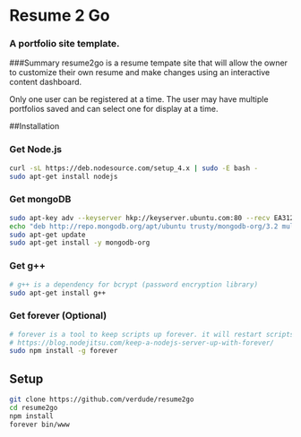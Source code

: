 # Resume 2 Go
### A portfolio site template.

###Summary
resume2go is a resume tempate site that will allow the owner to customize their own resume and make changes using an interactive content dashboard.

Only one user can be registered at a time. The user may have multiple portfolios saved and can select one for display at a time.

##Installation

### Get Node.js
```bash
curl -sL https://deb.nodesource.com/setup_4.x | sudo -E bash -
sudo apt-get install nodejs
```

### Get mongoDB
```bash
sudo apt-key adv --keyserver hkp://keyserver.ubuntu.com:80 --recv EA312927
echo "deb http://repo.mongodb.org/apt/ubuntu trusty/mongodb-org/3.2 multiverse" | sudo tee /etc/apt/sources.list.d/mongodb-org-3.2.list
sudo apt-get update
sudo apt-get install -y mongodb-org
```

### Get g++
```bash
# g++ is a dependency for bcrypt (password encryption library)
sudo apt-get install g++
```

### Get forever (Optional)
```bash
# forever is a tool to keep scripts up forever. it will restart scripts if they go down.
# https://blog.nodejitsu.com/keep-a-nodejs-server-up-with-forever/
sudo npm install -g forever
```

## Setup
```bash
git clone https://github.com/verdude/resume2go
cd resume2go
npm install
forever bin/www
```
